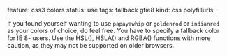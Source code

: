 feature: css3 colors
status: use
tags: fallback gtie8
kind: css
polyfillurls:

If you found yourself wanting to use `papayawhip` or `goldenrod` or `indianred` as your colors of choice, do feel free. You have to specify a fallback color for IE 8- users. Use the HSL(), HSLA() and RGBA() functions with more caution, as they may not be supported on older browsers.
